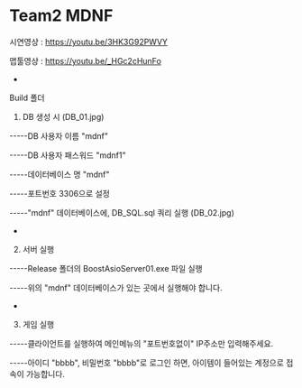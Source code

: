 # Team2 MDNF


시연영상 : https://youtu.be/3HK3G92PWVY

맵툴영상 : https://youtu.be/_HGc2cHunFo


-


Build 폴더

1. DB 생성 시 (DB_01.jpg)

-----DB 사용자 이름 "mdnf"

-----DB 사용자 패스워드 "mdnf1"

-----데이터베이스 명 "mdnf"

-----포트번호 3306으로 설정

-----"mdnf" 데이터베이스에, DB_SQL.sql 쿼리 실행 (DB_02.jpg)


-


2. 서버 실행

-----Release 폴더의 BoostAsioServer01.exe 파일 실행

-----위의 "mdnf" 데이터베이스가 있는 곳에서 실행해야 합니다.


-


3. 게임 실행

-----클라이언트를 실행하여 메인메뉴의 "포트번호없이" IP주소만 입력해주세요.

-----아이디 "bbbb", 비밀번호 "bbbb"로 로그인 하면, 아이템이 들어있는 계정으로 접속이 가능합니다.

